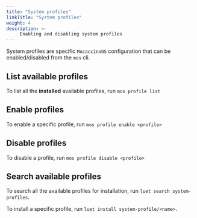 ```yaml
---
title: "System profiles"
linkTitle: "System profiles"
weight: 4 
description: >-
     Enabling and disabling system profiles
---
```


System profiles are specific `MocaccinoOS` configuration that can be enabled/disabled from the `mos` cli.

## List available profiles

To list all the **installed** available profiles, run `mos profile list`

## Enable profiles

To enable a specific profile, run `mos profile enable <profile>`

## Disable profiles

To disable a profile, run `mos profile disable <profile>`

## Search available profiles

To search all the available profiles for installation, run `luet search system-profiles`.

To install a specific profile, run `luet install system-profile/<name>`.